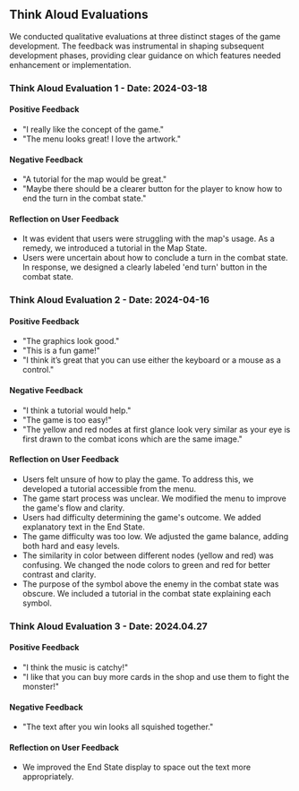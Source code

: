 ## Think Aloud Evaluations

We conducted qualitative evaluations at three distinct stages of the game development. The feedback was instrumental in shaping subsequent development phases, providing clear guidance on which features needed enhancement or implementation.

### Think Aloud Evaluation 1 - Date: 2024-03-18

#### Positive Feedback
- "I really like the concept of the game."
- "The menu looks great! I love the artwork."

#### Negative Feedback
- "A tutorial for the map would be great."
- "Maybe there should be a clearer button for the player to know how to end the turn in the combat state."

#### Reflection on User Feedback
- It was evident that users were struggling with the map's usage. As a remedy, we introduced a tutorial in the Map State.
- Users were uncertain about how to conclude a turn in the combat state. In response, we designed a clearly labeled 'end turn' button in the combat state.

### Think Aloud Evaluation 2 - Date: 2024-04-16

#### Positive Feedback
- "The graphics look good."
- "This is a fun game!"
- "I think it’s great that you can use either the keyboard or a mouse as a control."

#### Negative Feedback
- "I think a tutorial would help."
- "The game is too easy!"
- "The yellow and red nodes at first glance look very similar as your eye is first drawn to the combat icons which are the same image."

#### Reflection on User Feedback
- Users felt unsure of how to play the game. To address this, we developed a tutorial accessible from the menu.
- The game start process was unclear. We modified the menu to improve the game's flow and clarity.
- Users had difficulty determining the game's outcome. We added explanatory text in the End State.
- The game difficulty was too low. We adjusted the game balance, adding both hard and easy levels.
- The similarity in color between different nodes (yellow and red) was confusing. We changed the node colors to green and red for better contrast and clarity.
- The purpose of the symbol above the enemy in the combat state was obscure. We included a tutorial in the combat state explaining each symbol.

### Think Aloud Evaluation 3 - Date: 2024.04.27

#### Positive Feedback
- "I think the music is catchy!"
- "I like that you can buy more cards in the shop and use them to fight the monster!"

#### Negative Feedback
- "The text after you win looks all squished together."

#### Reflection on User Feedback
- We improved the End State display to space out the text more appropriately.
